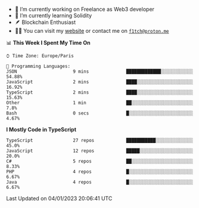 - 🔭 I’m currently working on Freelance as Web3 developer
- 🌱 I’m currently learning Solidity
- 🪶 Blockchain Enthusiast
- 👨‍💻 You can visit my [website](https://f1tch.xyz) or contact me on [`f1tch@proton.me`](mailto:f1tch@proton.me)

<!--START_SECTION:waka-->
📊 **This Week I Spent My Time On** 

```text
⌚︎ Time Zone: Europe/Paris

💬 Programming Languages: 
JSON                     9 mins              █████████████░░░░░░░░░░░░   54.88% 
JavaScript               2 mins              ████░░░░░░░░░░░░░░░░░░░░░   16.92% 
TypeScript               2 mins              ████░░░░░░░░░░░░░░░░░░░░░   15.63% 
Other                    1 min               ██░░░░░░░░░░░░░░░░░░░░░░░   7.8% 
Bash                     0 secs              █░░░░░░░░░░░░░░░░░░░░░░░░   4.67%

```

**I Mostly Code in TypeScript** 

```text
TypeScript               27 repos            ███████████░░░░░░░░░░░░░░   45.0% 
JavaScript               12 repos            █████░░░░░░░░░░░░░░░░░░░░   20.0% 
C#                       5 repos             ██░░░░░░░░░░░░░░░░░░░░░░░   8.33% 
PHP                      4 repos             █░░░░░░░░░░░░░░░░░░░░░░░░   6.67% 
Java                     4 repos             █░░░░░░░░░░░░░░░░░░░░░░░░   6.67%

```



 Last Updated on 04/01/2023 20:06:41 UTC
<!--END_SECTION:waka-->
